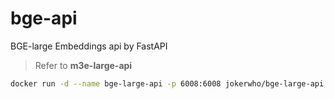 # bge-api

BGE-large Embeddings api by FastAPI

> Refer to **m3e-large-api**

```sh
docker run -d --name bge-large-api -p 6008:6008 jokerwho/bge-large-api:latest
```
